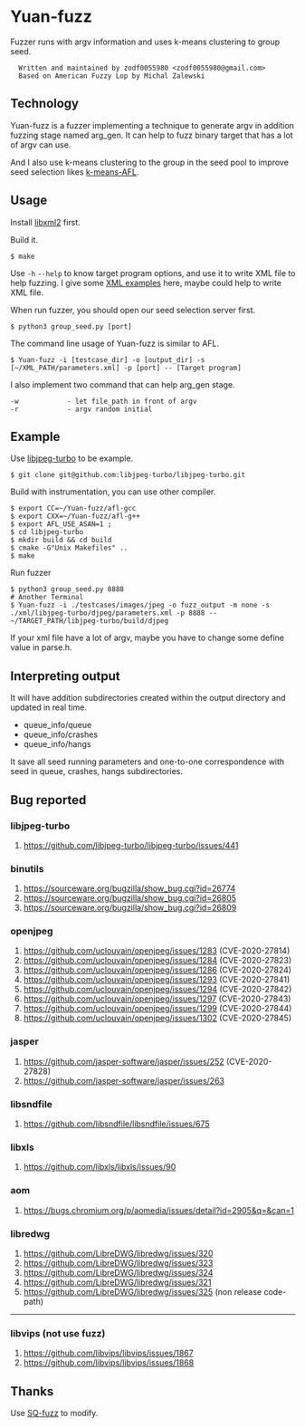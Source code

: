 # Yuan-fuzz
Fuzzer runs with argv information and uses k-means clustering to group seed.

```
  Written and maintained by zodf0055980 <zodf0055980@gmail.com>
  Based on American Fuzzy Lop by Michal Zalewski
```

## Technology
Yuan-fuzz is a fuzzer implementing a technique to generate argv in addition fuzzing stage named arg_gen. It can help to fuzz binary target that has a lot of argv can use. 

And I also use k-means clustering to the group in the seed pool to improve seed selection likes [k-means-AFL](https://github.com/zodf0055980/k-means-AFL).

## Usage
Install [libxml2](http://xmlsoft.org/downloads.html) first.

Build it.
```
$ make
```
Use `-h` `--help` to know target program options, and use it to write XML file to help fuzzing.
I give some [XML examples](https://github.com/zodf0055980/Yuan-fuzz/tree/main/xml) here, maybe could help to write XML file.

When run fuzzer, you should open our seed selection server first.
```
$ python3 group_seed.py [port]
```

The command line usage of Yuan-fuzz is similar to AFL.
```
$ Yuan-fuzz -i [testcase_dir] -o [output_dir] -s [~/XML_PATH/parameters.xml] -p [port] -- [Target program]
```
I also implement two command that can help arg_gen stage.
```
-w            - let file_path in front of argv
-r            - argv random initial
```

## Example
Use [libjpeg-turbo](https://github.com/libjpeg-turbo/libjpeg-turbo) to be example.
```
$ git clone git@github.com:libjpeg-turbo/libjpeg-turbo.git
```
Build with instrumentation, you can use other compiler.
```
$ export CC=~/Yuan-fuzz/afl-gcc                                       
$ export CXX=~/Yuan-fuzz/afl-g++
$ export AFL_USE_ASAN=1 ;
$ cd libjpeg-turbo
$ mkdir build && cd build
$ cmake -G"Unix Makefiles" ..
$ make
```
Run fuzzer
``` 
$ python3 group_seed.py 8888
# Another Terminal
$ Yuan-fuzz -i ./testcases/images/jpeg -o fuzz_output -m none -s ./xml/libjpeg-turbo/djpeg/parameters.xml -p 8888 -- ~/TARGET_PATH/libjpeg-turbo/build/djpeg
```
If your xml file have a lot of argv, maybe you have to change some define value in parse.h.

## Interpreting output
It will have addition subdirectories created within the output directory and updated in real time.

- queue_info/queue
- queue_info/crashes
- queue_info/hangs

It save all seed running parameters and one-to-one correspondence with seed in queue, crashes, hangs subdirectories.
## Bug reported
### libjpeg-turbo
1. https://github.com/libjpeg-turbo/libjpeg-turbo/issues/441
### binutils
1. https://sourceware.org/bugzilla/show_bug.cgi?id=26774
2. https://sourceware.org/bugzilla/show_bug.cgi?id=26805
3. https://sourceware.org/bugzilla/show_bug.cgi?id=26809
### openjpeg
1. https://github.com/uclouvain/openjpeg/issues/1283 (CVE-2020-27814)
2. https://github.com/uclouvain/openjpeg/issues/1284 (CVE-2020-27823)
3. https://github.com/uclouvain/openjpeg/issues/1286 (CVE-2020-27824)
4. https://github.com/uclouvain/openjpeg/issues/1293 (CVE-2020-27841)
5. https://github.com/uclouvain/openjpeg/issues/1294 (CVE-2020-27842)
6. https://github.com/uclouvain/openjpeg/issues/1297 (CVE-2020-27843)
7. https://github.com/uclouvain/openjpeg/issues/1299 (CVE-2020-27844)
8. https://github.com/uclouvain/openjpeg/issues/1302 (CVE-2020-27845)
### jasper
1. https://github.com/jasper-software/jasper/issues/252 (CVE-2020-27828)
2. https://github.com/jasper-software/jasper/issues/263
### libsndfile
1. https://github.com/libsndfile/libsndfile/issues/675
### libxls
1. https://github.com/libxls/libxls/issues/90
### aom
1. https://bugs.chromium.org/p/aomedia/issues/detail?id=2905&q=&can=1
### libredwg
1. https://github.com/LibreDWG/libredwg/issues/320
2. https://github.com/LibreDWG/libredwg/issues/323
3. https://github.com/LibreDWG/libredwg/issues/324
4. https://github.com/LibreDWG/libredwg/issues/321
5. https://github.com/LibreDWG/libredwg/issues/325 (non release code-path)
---
### libvips (not use fuzz)
1. https://github.com/libvips/libvips/issues/1867
2. https://github.com/libvips/libvips/issues/1868

## Thanks
Use [SQ-fuzz](https://github.com/fdgkhdkgh/SQ-Fuzz) to modify.
